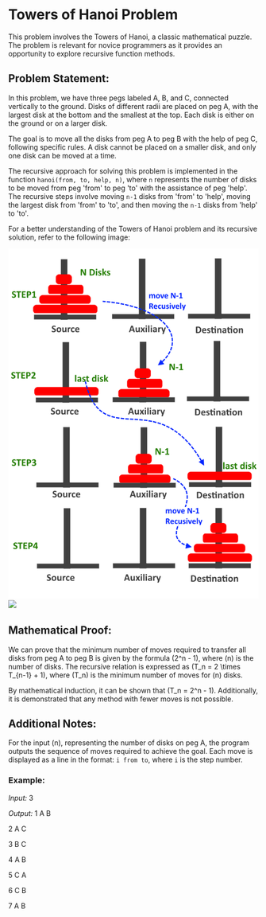 # Towers of Hanoi Problem

This problem involves the Towers of Hanoi, a classic mathematical puzzle. The problem is relevant for novice programmers as it provides an opportunity to explore recursive function methods.

## Problem Statement:

In this problem, we have three pegs labeled A, B, and C, connected vertically to the ground. Disks of different radii are placed on peg A, with the largest disk at the bottom and the smallest at the top. Each disk is either on the ground or on a larger disk.

The goal is to move all the disks from peg A to peg B with the help of peg C, following specific rules. A disk cannot be placed on a smaller disk, and only one disk can be moved at a time.

The recursive approach for solving this problem is implemented in the function `hanoi(from, to, help, n)`, where `n` represents the number of disks to be moved from peg 'from' to peg 'to' with the assistance of peg 'help'. The recursive steps involve moving `n-1` disks from 'from' to 'help', moving the largest disk from 'from' to 'to', and then moving the `n-1` disks from 'help' to 'to'.



For a better understanding of the Towers of Hanoi problem and its recursive solution, refer to the following image:

![Tower of Hanoi](Ex_Pic.png) ![](Ex_Pic.jpg)





## Mathematical Proof:

We can prove that the minimum number of moves required to transfer all disks from peg A to peg B is given by the formula \(2^n - 1\), where \(n\) is the number of disks. The recursive relation is expressed as \(T_n = 2 \times T_{n-1} + 1\), where \(T_n\) is the minimum number of moves for \(n\) disks.

By mathematical induction, it can be shown that \(T_n = 2^n - 1\). Additionally, it is demonstrated that any method with fewer moves is not possible.

## Additional Notes:

For the input \(n\), representing the number of disks on peg A, the program outputs the sequence of moves required to achieve the goal. Each move is displayed as a line in the format: `i from to`, where `i` is the step number.

### Example:

*Input:*
3

*Output:*
1 A B

2 A C

3 B C

4 A B

5 C A

6 C B

7 A B
